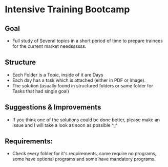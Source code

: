 # Intensive Training Bootcamp

## Goal
- Full study of Several topics in a short period of time to prepare trainees for the current market needssssss.

## Structure
- Each Folder is a Topic, inside of it are Days
- Each day has a task which is attached (either in PDF or image).
- The solution (usually found in structured folders or same folder for Tasks that had single goal)

## Suggestions & Improvements
- If you think one of the solutions could be done better, please make an issue and I will take a look as soon as possible ^_^

## Requirements:
- Check every folder for it's requirements, some require no programs, some have optional programs and some have mandatory programs.